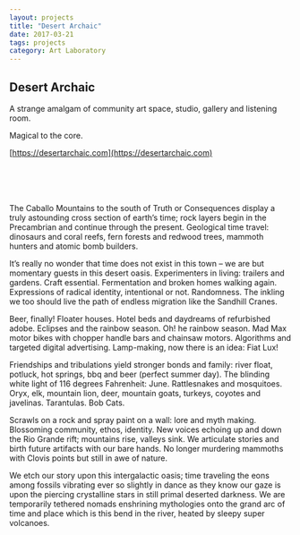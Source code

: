 ```yaml
---
layout: projects 
title: "Desert Archaic" 
date: 2017-03-21 
tags: projects 
category: Art Laboratory 
---
```


## Desert Archaic

A strange amalgam of community art space, studio, gallery and listening room. 

Magical to the core.

[https://desertarchaic.com](https://desertarchaic.com)

<br>
<br>
<br>
<br>
The Caballo Mountains to the south of Truth or Consequences display a truly astounding cross section of earth’s time; rock layers begin in the Precambrian and continue through the present. Geological time travel: dinosaurs and coral reefs, fern forests and redwood trees, mammoth hunters and atomic bomb builders.

It’s really no wonder that time does not exist in this town – we are but momentary guests in this desert oasis. Experimenters in living: trailers and gardens. Craft essential. Fermentation and broken homes walking again. Expressions of radical identity, intentional or not. Randomness. The inkling we too should live the path of endless migration like the Sandhill Cranes.

Beer, finally! Floater houses. Hotel beds and daydreams of refurbished adobe. Eclipses and the rainbow season. Oh! he rainbow season. Mad Max motor bikes with chopper handle bars and chainsaw motors. Algorithms and targeted digital advertising. Lamp-making, now there is an idea: Fiat Lux!

Friendships and tribulations yield stronger bonds and family: river float, potluck, hot springs, bbq and beer (perfect summer day). The blinding white light of 116 degrees Fahrenheit: June. Rattlesnakes and mosquitoes. Oryx, elk, mountain lion, deer, mountain goats, turkeys, coyotes and javelinas. Tarantulas. Bob Cats.

Scrawls on a rock and spray paint on a wall: lore and myth making. Blossoming community, ethos, identity. New voices echoing up and down the Rio Grande rift; mountains rise, valleys sink. We articulate stories and birth future artifacts with our bare hands. No longer murdering mammoths with Clovis points but still in awe of nature.

We etch our story upon this intergalactic oasis; time traveling the eons among fossils vibrating ever so slightly in dance as they know our gaze is upon the piercing crystalline stars in still primal deserted darkness. We are temporarily tethered nomads enshrining mythologies onto the grand arc of time and place which is this bend in the river, heated by sleepy super volcanoes.
